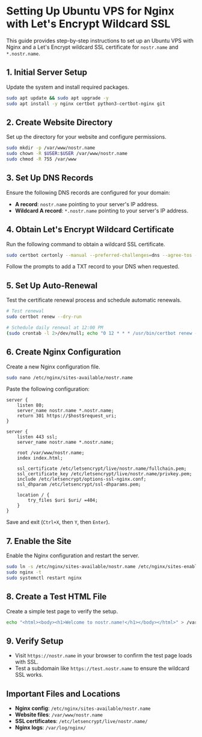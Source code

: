 # Setting Up Ubuntu VPS for Nginx with Let's Encrypt Wildcard SSL

This guide provides step-by-step instructions to set up an Ubuntu VPS with Nginx and a Let's Encrypt wildcard SSL certificate for `nostr.name` and `*.nostr.name`.

## 1. Initial Server Setup

Update the system and install required packages.

```bash
sudo apt update && sudo apt upgrade -y
sudo apt install -y nginx certbot python3-certbot-nginx git
```

## 2. Create Website Directory

Set up the directory for your website and configure permissions.

```bash
sudo mkdir -p /var/www/nostr.name
sudo chown -R $USER:$USER /var/www/nostr.name
sudo chmod -R 755 /var/www
```

## 3. Set Up DNS Records

Ensure the following DNS records are configured for your domain:

- **A record**: `nostr.name` pointing to your server's IP address.
- **Wildcard A record**: `*.nostr.name` pointing to your server's IP address.

## 4. Obtain Let's Encrypt Wildcard Certificate

Run the following command to obtain a wildcard SSL certificate.

```bash
sudo certbot certonly --manual --preferred-challenges=dns --agree-tos --no-eff-email -d nostr.name -d *.nostr.name --register-unsafely-without-email
```

Follow the prompts to add a TXT record to your DNS when requested.

## 5. Set Up Auto-Renewal

Test the certificate renewal process and schedule automatic renewals.

```bash
# Test renewal
sudo certbot renew --dry-run

# Schedule daily renewal at 12:00 PM
(sudo crontab -l 2>/dev/null; echo "0 12 * * * /usr/bin/certbot renew --quiet") | sudo crontab -
```

## 6. Create Nginx Configuration

Create a new Nginx configuration file.

```bash
sudo nano /etc/nginx/sites-available/nostr.name
```

Paste the following configuration:

```nginx
server {
    listen 80;
    server_name nostr.name *.nostr.name;
    return 301 https://$host$request_uri;
}

server {
    listen 443 ssl;
    server_name nostr.name *.nostr.name;
    
    root /var/www/nostr.name;
    index index.html;
    
    ssl_certificate /etc/letsencrypt/live/nostr.name/fullchain.pem;
    ssl_certificate_key /etc/letsencrypt/live/nostr.name/privkey.pem;
    include /etc/letsencrypt/options-ssl-nginx.conf;
    ssl_dhparam /etc/letsencrypt/ssl-dhparams.pem;
    
    location / {
        try_files $uri $uri/ =404;
    }
}
```

Save and exit (`Ctrl+X`, then `Y`, then `Enter`).

## 7. Enable the Site

Enable the Nginx configuration and restart the server.

```bash
sudo ln -s /etc/nginx/sites-available/nostr.name /etc/nginx/sites-enabled/
sudo nginx -t
sudo systemctl restart nginx
```

## 8. Create a Test HTML File

Create a simple test page to verify the setup.

```bash
echo "<html><body><h1>Welcome to nostr.name!</h1></body></html>" > /var/www/nostr.name/index.html
```

## 9. Verify Setup

- Visit `https://nostr.name` in your browser to confirm the test page loads with SSL.
- Test a subdomain like `https://test.nostr.name` to ensure the wildcard SSL works.

## Important Files and Locations

- **Nginx config**: `/etc/nginx/sites-available/nostr.name`
- **Website files**: `/var/www/nostr.name`
- **SSL certificates**: `/etc/letsencrypt/live/nostr.name/`
- **Nginx logs**: `/var/log/nginx/`
